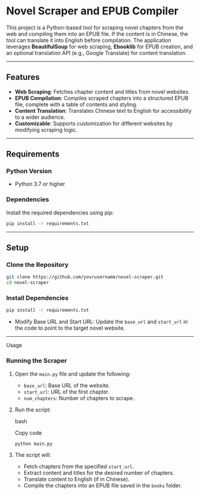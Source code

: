# Novel Scraper and EPUB Compiler

This project is a Python-based tool for scraping novel chapters from the web and compiling them into an EPUB file. If the content is in Chinese, the tool can translate it into English before compilation. The application leverages **BeautifulSoup** for web scraping, **Ebooklib** for EPUB creation, and an optional translation API (e.g., Google Translate) for content translation.

---

## Features

- **Web Scraping**: Fetches chapter content and titles from novel websites.
- **EPUB Compilation**: Compiles scraped chapters into a structured EPUB file, complete with a table of contents and styling.
- **Content Translation**: Translates Chinese text to English for accessibility to a wider audience.
- **Customizable**: Supports customization for different websites by modifying scraping logic.

---

## Requirements

### Python Version
- Python 3.7 or higher

### Dependencies
Install the required dependencies using pip:
```bash
pip install -r requirements.txt
```
---
## Setup

### Clone the Repository
```bash
git clone https://github.com/yourusername/novel-scraper.git
cd novel-scraper
```
### Install Dependencies
```bash
pip install -r requirements.txt
```
- Modify Base URL and Start URL: Update the `base_url` and `start_url` in the code to point to the target novel website.

---
Usage


### Running the Scraper

1.  Open the `main.py` file and update the following:

    -   `base_url`: Base URL of the website.
    -   `start_url`: URL of the first chapter.
    -   `num_chapters`: Number of chapters to scrape.
2.  Run the script:

    bash

    Copy code

    `python main.py`

3.  The script will:

    -   Fetch chapters from the specified `start_url`.
    -   Extract content and titles for the desired number of chapters.
    -   Translate content to English (if in Chinese).
    -   Compile the chapters into an EPUB file saved in the `books` folder.

